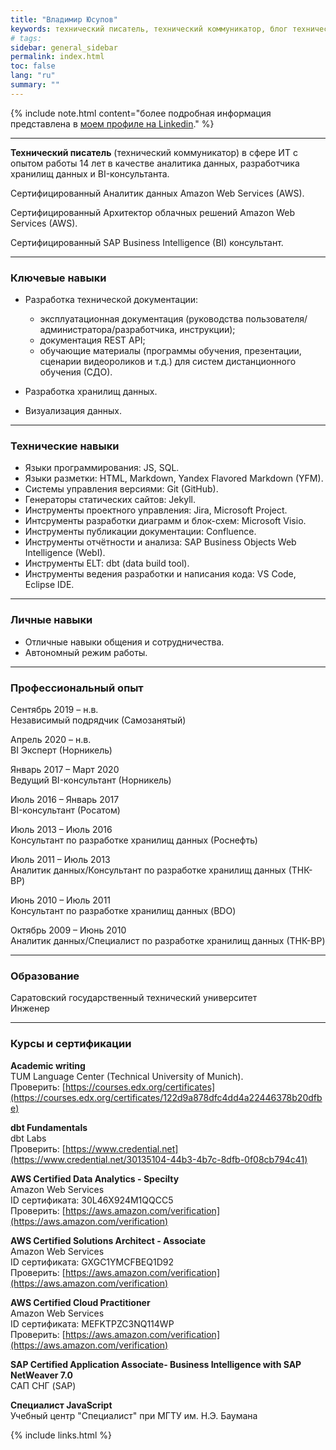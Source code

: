 ```yaml
---
title: "Владимир Юсупов"
keywords: технический писатель, технический коммуникатор, блог технического писателя, заметки техписателя, разработка техдокументации, документирование API, технический писатель фриланс, технический писатель на подряд, документирование REST API, эксплуатационная документация, руководство пользователя, руководство администратора, руководство разработчика, инструкция пользователя
# tags:
sidebar: general_sidebar
permalink: index.html
toc: false
lang: "ru"
summary: ""
---
```


{% include note.html content="более подробная информация представлена в [моем профиле на Linkedin](https://www.linkedin.com/in/vladimir-yusupov/)." %}

***

**Технический писатель** (технический коммуникатор) в сфере ИТ с опытом работы 14 лет в качестве аналитика данных, разработчика хранилищ данных и BI-консультанта. 

Сертифицированный Аналитик данных Amazon Web Services (AWS).

Сертифицированный Архитектор облачных решений Amazon Web Services (AWS).

Сертифицированный SAP Business Intelligence (BI) консультант.

***

### Ключевые навыки

- Разработка технической документации: 
    
    - эксплуатационная документация (руководства пользователя/администратора/разработчика, инструкции);
    - документация REST API;
    - обучающие материалы (программы обучения, презентации, сценарии видеороликов и т.д.) для систем дистанционного обучения (СДО).

- Разработка хранилищ данных.

- Визуализация данных.

***

### Технические навыки

* Языки программирования: JS, SQL.
* Языки разметки: HTML, Markdown, Yandex Flavored Markdown (YFM).
* Системы управления версиями: Git (GitHub).
* Генераторы статических сайтов: Jekyll.
* Инструменты проектного управления: Jira, Microsoft Project.
* Интсрументы разработки диаграмм и блок-схем: Microsoft Visio.
* Инструменты публикации документации: Confluence.
* Инструменты отчётности и анализа: SAP Business Objects Web Intelligence (WebI).
* Инструменты ELT: dbt (data build tool).
* Инструменты ведения разработки и написания кода: VS Code, Eclipse IDE.

***

### Личные навыки

* Отличные навыки общения и сотрудничества.
* Автономный режим работы.

***

### Профессиональный опыт

Сентябрь 2019 – н.в. <br/> Независимый подрядчик (Самозанятый)

Апрель 2020 – н.в. <br/> BI Эксперт (Норникель)

Январь 2017 – Март 2020  <br/> Ведущий BI-консультант (Норникель)

Июль 2016 – Январь 2017 <br/> BI-консультант (Росатом)

Июль 2013 – Июль 2016  <br/> Консультант по разработке хранилищ данных (Роснефть)

Июль 2011 – Июль 2013 <br/> Аналитик данных/Консультант по разработке хранилищ данных (ТНК-BP)

Июнь 2010 – Июль 2011 <br/> Консультант по разработке хранилищ данных (BDO)

Октябрь 2009 – Июнь 2010 <br/> Аналитик данных/Специалист по разработке хранилищ данных (ТНК-BP)

***

### Образование

Саратовский государственный технический университет <br/> Инженер

***

### Курсы и сертификации

**Academic writing** <br/> 
TUM Language Center (Technical University of Munich). <br/>
Проверить: [https://courses.edx.org/certificates](https://courses.edx.org/certificates/122d9a878dfc4dd4a22446378b20dfbe)

**dbt Fundamentals** <br/> dbt Labs<br/>
Проверить: [https://www.credential.net](https://www.credential.net/30135104-44b3-4b7c-8dfb-0f08cb794c41)

**AWS Certified Data Analytics - Specilty** <br/> Amazon Web Services<br/>
ID сертификата: 30L46X924M1QQCC5 <br/>
Проверить: [https://aws.amazon.com/verification](https://aws.amazon.com/verification)

**AWS Certified Solutions Architect - Associate** <br/> Amazon Web Services<br/>
ID сертификата: GXGC1YMCFBEQ1D92 <br/>
Проверить: [https://aws.amazon.com/verification](https://aws.amazon.com/verification)

**AWS Certified Cloud Practitioner** <br/> Amazon Web Services<br/>
ID сертификата: MEFKTPZC3NQ114WP <br/>
Проверить: [https://aws.amazon.com/verification](https://aws.amazon.com/verification)

**SAP Certified Application Associate- Business Intelligence with SAP NetWeaver 7.0** <br/> САП СНГ (SAP)

**Специалист JavaScript** <br/> Учебный центр "Специалист" при МГТУ им. Н.Э. Баумана

{% include links.html %}
